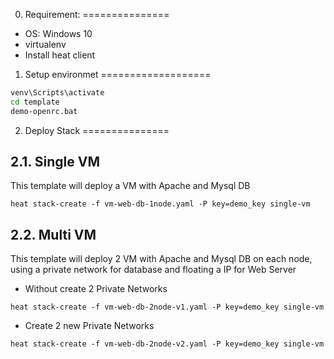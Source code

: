 0. Requirement:
===============

- OS: Windows 10
- virtualenv
- Install heat client

1. Setup environmet
===================

```sh
venv\Scripts\activate
cd template
demo-openrc.bat
```

2. Deploy Stack
===============

2.1. Single VM
--------------

This template will deploy a VM with Apache and Mysql DB

`heat stack-create -f vm-web-db-1node.yaml -P key=demo_key single-vm`

2.2. Multi VM
--------------

This template will deploy 2 VM with Apache and Mysql DB on each node, using a private network for database and floating a IP for Web Server 

- Without create 2 Private Networks

`heat stack-create -f vm-web-db-2node-v1.yaml -P key=demo_key single-vm`

- Create 2 new Private Networks

`heat stack-create -f vm-web-db-2node-v2.yaml -P key=demo_key single-vm`

